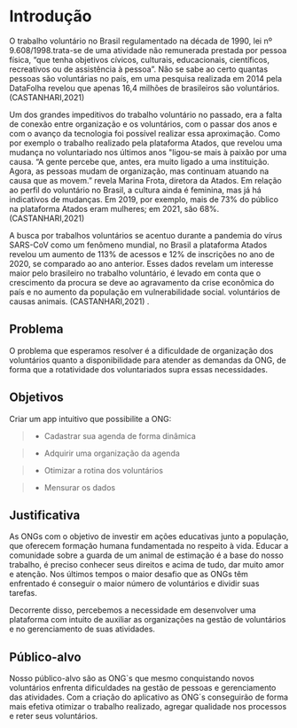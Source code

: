 # Introdução

O trabalho voluntário no Brasil regulamentado na década de 1990, lei nº 9.608/1998.trata-se de uma atividade não remunerada prestada por pessoa física, “que tenha objetivos cívicos, culturais, educacionais, científicos, recreativos ou de assistência à pessoa”. Não se sabe ao certo quantas pessoas são voluntárias no país, em uma pesquisa realizada em 2014 pela DataFolha revelou que apenas 16,4 milhões de brasileiros são voluntários. (CASTANHARI,2021) 

 

Um dos grandes impeditivos do trabalho voluntário no passado, era a falta de conexão entre organização e os voluntários, com o passar dos anos e com o avanço da tecnologia foi possível realizar essa aproximação. Como por exemplo o trabalho realizado pela plataforma Atados, que revelou uma mudança no voluntariado nos últimos anos "ligou-se mais à paixão por uma causa. “A gente percebe que, antes, era muito ligado a uma instituição. Agora, as pessoas mudam de organização, mas continuam atuando na causa que as movem.” revela Marina Frota, diretora da Atados. Em relação ao perfil do voluntário no Brasil, a cultura ainda é feminina, mas já há indicativos de mudanças. Em 2019, por exemplo, mais de 73% do público na plataforma Atados eram mulheres; em 2021, são 68%. (CASTANHARI,2021) 

 

A busca por trabalhos voluntários se acentuo durante a pandemia do vírus SARS-CoV como um fenômeno mundial, no Brasil a plataforma Atados revelou um aumento de 113% de acessos e 12% de inscrições no ano de 2020, se comparado ao ano anterior. Esses dados revelam um interesse maior pelo brasileiro no trabalho voluntário, é levado em conta que o crescimento da procura se deve ao agravamento da crise econômica do país e no aumento da população em vulnerabilidade social. voluntários de causas animais. (CASTANHARI,2021) .

## Problema 

O problema que esperamos resolver é a dificuldade de organização dos voluntários quanto a disponibilidade para atender as demandas da ONG, de forma que a rotatividade dos voluntariados supra essas necessidades. 

## Objetivos 

Criar um app intuitivo que possibilite a ONG: 

 

> - Cadastrar sua agenda de forma dinâmica 

> - Adquirir uma organização da agenda 

> - Otimizar a rotina dos voluntários 

> - Mensurar os dados 

## Justificativa 

As ONGs com o objetivo de investir em ações educativas junto a população, que oferecem formação humana fundamentada no respeito à vida. Educar a comunidade sobre a guarda de um animal de estimação é a base do nosso trabalho, é preciso conhecer seus direitos e acima de tudo, dar muito amor e atenção. Nos últimos tempos o maior desafio que as ONGs têm enfrentado é conseguir o maior número de voluntários e dividir suas tarefas.  

Decorrente disso, percebemos a necessidade em desenvolver uma plataforma com intuito de auxiliar as organizações na gestão de voluntários e no gerenciamento de suas atividades. 

## Público-alvo  

Nosso público-alvo são as ONG`s que mesmo conquistando novos voluntários enfrenta dificuldades na gestão de pessoas e gerenciamento das atividades. Com a criação do aplicativo as ONG´s conseguirão de forma mais efetiva otimizar o trabalho realizado, agregar qualidade nos processos e reter seus voluntários. 
